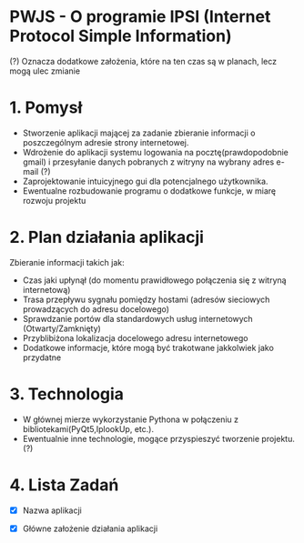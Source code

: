 # PWJS - O programie  IPSI (Internet Protocol Simple Information)
(?) Oznacza dodatkowe założenia, które na ten czas są w planach, lecz mogą ulec zmianie
# 1. Pomysł 
- Stworzenie aplikacji mającej za zadanie zbieranie informacji o poszczególnym adresie strony internetowej.
- Wdrożenie do aplikacji systemu logowania na pocztę(prawdopodobnie gmail) i przesyłanie danych pobranych z witryny na wybrany adres e-mail (?)
- Zaprojektowanie intuicyjnego gui dla potencjalnego użytkownika. 
- Ewentualne rozbudowanie programu o dodatkowe funkcje, w miarę rozwoju projektu 
# 2. Plan działania aplikacji
Zbieranie informacji takich jak:
- Czas jaki upłynął (do momentu prawidłowego połączenia się z witryną internetową)
- Trasa przepływu sygnału pomiędzy hostami (adresów sieciowych prowadzących do adresu docelowego)
- Sprawdzanie portów dla standardowych usług internetowych (Otwarty/Zamknięty)
- Przyblibiżona lokalizacja docelowego adresu internetowego
- Dodatkowe informacje, które mogą być trakotwane jakkolwiek jako przydatne 
# 3. Technologia 
- W głównej mierze wykorzystanie Pythona w połączeniu z bibliotekami(PyQt5,IplookUp, etc.).
- Ewentualnie inne technologie, mogące przyspieszyć tworzenie projektu. (?)
# 4. Lista Zadań
- [x] Nazwa aplikacji
- [x] Główne założenie działania aplikacji





